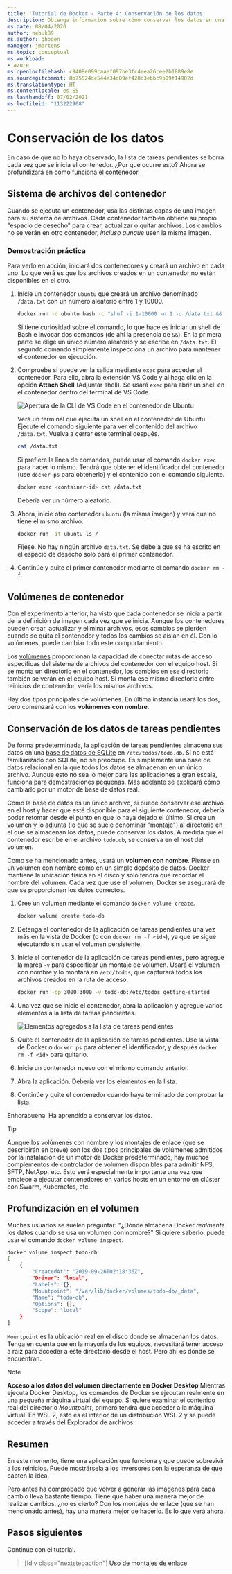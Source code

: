 ```yaml
---
title: 'Tutorial de Docker - Parte 4: Conservación de los datos'
description: Obtenga información sobre cómo conservar los datos en una base de datos y compartir directorios en un contenedor mediante el montaje de un volumen.
ms.date: 08/04/2020
author: nebuk89
ms.author: ghogen
manager: jmartens
ms.topic: conceptual
ms.workload:
- azure
ms.openlocfilehash: c9408e099caaef097be3fc4eea26cee2b1889e8e
ms.sourcegitcommit: 8b75524dc544e34d09ef428c3ebbc9b09f14982d
ms.translationtype: HT
ms.contentlocale: es-ES
ms.lasthandoff: 07/02/2021
ms.locfileid: "113222908"
---
```

# <a name="persist-your-data"></a> Conservación de los datos

En caso de que no lo haya observado, la lista de tareas pendientes se borra cada vez que se inicia el contenedor. ¿Por qué ocurre esto? Ahora se profundizará en cómo funciona el contenedor.

## <a name="the-containers-filesystem"></a>Sistema de archivos del contenedor

Cuando se ejecuta un contenedor, usa las distintas capas de una imagen para su sistema de archivos. Cada contenedor también obtiene su propio "espacio de desecho" para crear, actualizar o quitar archivos. Los cambios no se verán en otro contenedor, *incluso aunque* usen la misma imagen.

### <a name="see-this-in-practice"></a>Demostración práctica

Para verlo en acción, iniciará dos contenedores y creará un archivo en cada uno. Lo que verá es que los archivos creados en un contenedor no están disponibles en el otro.

1. Inicie un contenedor `ubuntu` que creará un archivo denominado `/data.txt` con un número aleatorio entre 1 y 10000.

    ```bash
    docker run -d ubuntu bash -c "shuf -i 1-10000 -n 1 -o /data.txt && tail -f /dev/null"
    ```

    Si tiene curiosidad sobre el comando, lo que hace es iniciar un shell de Bash e invocar dos comandos (de ahí la presencia de `&&`). En la primera parte se elige un único número aleatorio y se escribe en `/data.txt`. El segundo comando simplemente inspecciona un archivo para mantener el contenedor en ejecución.

1. Compruebe si puede ver la salida mediante `exec` para acceder al contenedor. Para ello, abra la extensión VS Code y al haga clic en la opción **Attach Shell** (Adjuntar shell). Se usará `exec` para abrir un shell en el contenedor dentro del terminal de VS Code.

    ![Apertura de la CLI de VS Code en el contenedor de Ubuntu](media/attach_shell.png)

    Verá un terminal que ejecuta un shell en el contenedor de Ubuntu. Ejecute el comando siguiente para ver el contenido del archivo `/data.txt`. Vuelva a cerrar este terminal después.

    ```bash
    cat /data.txt
    ```

    Si prefiere la línea de comandos, puede usar el comando `docker exec` para hacer lo mismo. Tendrá que obtener el identificador del contenedor (use `docker ps` para obtenerlo) y el contenido con el comando siguiente.

    ```bash
    docker exec <container-id> cat /data.txt
    ```

    Debería ver un número aleatorio.

1. Ahora, inicie otro contenedor `ubuntu` (la misma imagen) y verá que no tiene el mismo archivo.

    ```bash
    docker run -it ubuntu ls /
    ```

    Fíjese. No hay ningún archivo `data.txt`. Se debe a que se ha escrito en el espacio de desecho solo para el primer contenedor.

1. Continúe y quite el primer contenedor mediante el comando `docker rm -f`.

## <a name="container-volumes"></a>Volúmenes de contenedor

Con el experimento anterior, ha visto que cada contenedor se inicia a partir de la definición de imagen cada vez que se inicia. Aunque los contenedores pueden crear, actualizar y eliminar archivos, esos cambios se pierden cuando se quita el contenedor y todos los cambios se aíslan en él. Con lo volúmenes, puede cambiar todo este comportamiento.

Los [volúmenes](https://docs.docker.com/storage/volumes/) proporcionan la capacidad de conectar rutas de acceso específicas del sistema de archivos del contenedor con el equipo host. Si se monta un directorio en el contenedor, los cambios en ese directorio también se verán en el equipo host. Si monta ese mismo directorio entre reinicios de contenedor, vería los mismos archivos.

Hay dos tipos principales de volúmenes. En última instancia usará los dos, pero comenzará con los **volúmenes con nombre**.

## <a name="persist-your-todo-data"></a>Conservación de los datos de tareas pendientes

De forma predeterminada, la aplicación de tareas pendientes almacena sus datos en una [base de datos de SQLite](https://www.sqlite.org/index.html) en `/etc/todos/todo.db`. Si no está familiarizado con SQLite, no se preocupe. Es simplemente una base de datos relacional en la que todos los datos se almacenan en un único archivo. Aunque esto no sea lo mejor para las aplicaciones a gran escala, funciona para demostraciones pequeñas. Más adelante se explicará cómo cambiarlo por un motor de base de datos real.

Como la base de datos es un único archivo, si puede conservar ese archivo en el host y hacer que esté disponible para el siguiente contenedor, debería poder retomar desde el punto en que lo haya dejado el último. Si crea un volumen y lo adjunta (lo que se suele denominar "montaje") al directorio en el que se almacenan los datos, puede conservar los datos. A medida que el contenedor escribe en el archivo `todo.db`, se conserva en el host del volumen.

Como se ha mencionado antes, usará un **volumen con nombre**. Piense en un volumen con nombre como en un simple depósito de datos. Docker mantiene la ubicación física en el disco y solo tendrá que recordar el nombre del volumen. Cada vez que use el volumen, Docker se asegurará de que se proporcionan los datos correctos.

1. Cree un volumen mediante el comando `docker volume create`.

    ```bash
    docker volume create todo-db
    ```

1. Detenga el contenedor de la aplicación de tareas pendientes una vez más en la vista de Docker (o con `docker rm -f <id>`), ya que se sigue ejecutando sin usar el volumen persistente.

1. Inicie el contenedor de la aplicación de tareas pendientes, pero agregue la marca `-v` para especificar un montaje de volumen. Usará el volumen con nombre y lo montará en `/etc/todos`, que capturará todos los archivos creados en la ruta de acceso.

    ```bash
    docker run -dp 3000:3000 -v todo-db:/etc/todos getting-started
    ```

1. Una vez que se inicie el contenedor, abra la aplicación y agregue varios elementos a la lista de tareas pendientes.

    ![Elementos agregados a la lista de tareas pendientes](media/items-added.png)

1. Quite el contenedor de la aplicación de tareas pendientes. Use la vista de Docker o `docker ps` para obtener el identificador, y después `docker rm -f <id>` para quitarlo.

1. Inicie un contenedor nuevo con el mismo comando anterior.

1. Abra la aplicación. Debería ver los elementos en la lista.

1. Continúe y quite el contenedor cuando haya terminado de comprobar la lista.

Enhorabuena. Ha aprendido a conservar los datos.

> [!TIP]
> Aunque los volúmenes con nombre y los montajes de enlace (que se describirán en breve) son los dos tipos principales de volúmenes admitidos por la instalación de un motor de Docker predeterminado, hay muchos complementos de controlador de volumen disponibles para admitir NFS, SFTP, NetApp, etc. Esto será especialmente importante una vez que empiece a ejecutar contenedores en varios hosts en un entorno en clúster con Swarm, Kubernetes, etc.

## <a name="dive-into-your-volume"></a>Profundización en el volumen

Muchas usuarios se suelen preguntar: "¿Dónde almacena Docker *realmente* los datos cuando se usa un volumen con nombre?" Si quiere saberlo, puede usar el comando `docker volume inspect`.

```bash
docker volume inspect todo-db
[
    {
        "CreatedAt": "2019-09-26T02:18:36Z",
        "Driver": "local",
        "Labels": {},
        "Mountpoint": "/var/lib/docker/volumes/todo-db/_data",
        "Name": "todo-db",
        "Options": {},
        "Scope": "local"
    }
]
```

`Mountpoint` es la ubicación real en el disco donde se almacenan los datos. Tenga en cuenta que en la mayoría de los equipos, necesitará tener acceso a raíz para acceder a este directorio desde el host. Pero ahí es donde se encuentran.

> [!NOTE]
> **Acceso a los datos del volumen directamente en Docker Desktop** Mientras ejecuta Docker Desktop, los comandos de Docker se ejecutan realmente en una pequeña máquina virtual del equipo. Si quiere examinar el contenido real del directorio *Mountpoint*, primero tendrá que acceder a la máquina virtual. En WSL 2, esto es el interior de un distribución WSL 2 y se puede acceder a través del Explorador de archivos.

## <a name="recap"></a>Resumen

En este momento, tiene una aplicación que funciona y que puede sobrevivir a los reinicios. Puede mostrársela a los inversores con la esperanza de que capten la idea.

Pero antes ha comprobado que volver a generar las imágenes para cada cambio lleva bastante tiempo. Tiene que haber una manera mejor de realizar cambios, ¿no es cierto? Con los montajes de enlace (que se han mencionado antes), hay una manera mejor de hacerlo. Es lo que verá ahora.

## <a name="next-steps"></a>Pasos siguientes

Continúe con el tutorial.

> [!div class="nextstepaction"]
> [Uso de montajes de enlace](use-bind-mounts.md)
